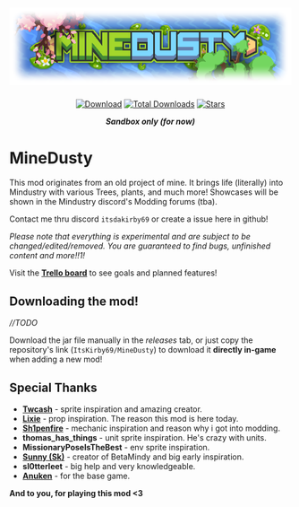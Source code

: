 # <div align=center>![Logo](assets/sprites/icon-git.png?)</div>
<div align="center">

[![Download](https://img.shields.io/github/v/release/ItsKirby69/MineDusty?color=a6d626&include_prereleases&label=DOWNLOAD%20LATEST%20RELEASE&logo=github&logoColor=a6d626&style=for-the-badge)](https://github.com/ItsKirby69/MineDusty/releases)
[![Total Downloads](https://img.shields.io/github/downloads/ItsKirby69/MineDusty/total?color=6083b0&label&logo=docusign&logoColor=white&style=for-the-badge)](https://github.com/ItsKirby69/MineDusty/releases)
[![Stars](https://img.shields.io/github/stars/ItsKirby69/MineDusty?style=for-the-badge&label=⭐%20Stars&color=6083b0)](https://github.com/ItsKirby69/MineDusty)

***Sandbox only (for now)***
</div>

# MineDusty
This mod originates from an old project of mine. It brings life (literally) into Mindustry with various Trees, plants, and much more!
Showcases will be shown in the Mindustry discord's Modding forums (tba).

Contact me thru discord `itsdakirby69` or create a issue here in github!

*Please note that everything is experimental and are subject to be changed/edited/removed.
You are guaranteed to find bugs, unfinished content and more!!1!*

Visit the **[Trello board](https://trello.com/b/1wTgcEBs/minedusty)** to see goals and planned features!

## Downloading the mod!
*//TODO*

Download the jar file manually in the *releases* tab, or just copy the repository's link (`ItsKirby69/MineDusty`) to download it **directly in-game** when adding a new mod!

## Special Thanks
- **[Twcash](https://github.com/Twcash/)** - sprite inspiration and amazing creator.
- **[Lixie](https://github.com/LixieWulf/)** - prop inspiration. The reason this mod is here today.
- **[Sh1penfire](https://github.com/Sh1penfire/)** - mechanic inspiration and reason why i got into modding.
- **thomas_has_things** - unit sprite inspiration. He's crazy with units.
- **MissionaryPoseIsTheBest** - env sprite inspiration.
- **[Sunny (Sk)](https://github.com/sk7725)** - creator of BetaMindy and big early inspiration.
- **sl0tterleet** - big help and very knowledgeable.
- **[Anuken](https://github.com/Anuken)** - for the base game.

**And to you, for playing this mod <3**
